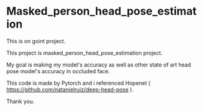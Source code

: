 # Masked_person_head_pose_estimation

This is on goint project.

This project is masked_person_head_pose_estimation project.

My goal is making my model's accuracy as well as other state of art head pose model's accuracy in occluded face.

This code is made by Pytorch and i referenced Hopenet ( https://github.com/natanielruiz/deep-head-pose ).

Thank you.
